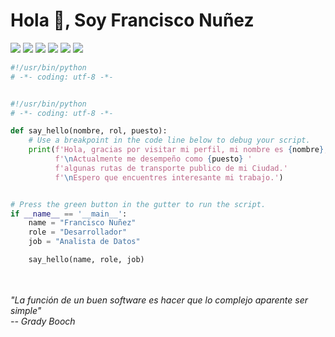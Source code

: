 
<h1>Hola 👋, Soy Francisco Nuñez</h1>

![](https://komarev.com/ghpvc/?username=FranciscoNunezH)
![](https://img.shields.io/badge/Editor-VS_Code-informational?style=flat&logo=visual-studio-code&logoColor=white&color=6aa6f8)
![](https://img.shields.io/badge/Code-Python-informational?style=flat&logo=python&logoColor=white&color=6aa6f8)
![](https://img.shields.io/badge/Code-JavaScript-informational?style=flat&logo=javascript&logoColor=white&color=6aa6f8)
![](https://img.shields.io/badge/Tools-Docker-informational?style=flat&logo=docker&logoColor=white&color=6aa6f8)
![](https://img.shields.io/badge/Tools-Kubernetes-informational?style=flat&logo=kubernetes&logoColor=white&color=6aa6f8)

```python
#!/usr/bin/python
# -*- coding: utf-8 -*-


#!/usr/bin/python
# -*- coding: utf-8 -*-

def say_hello(nombre, rol, puesto):
    # Use a breakpoint in the code line below to debug your script.
    print(f'Hola, gracias por visitar mi perfil, mi nombre es {nombre}, Soy {rol}.'
          f'\nActualmente me desempeño como {puesto} '
          f'algunas rutas de transporte publico de mi Ciudad.'
          f'\nEspero que encuentres interesante mi trabajo.')


# Press the green button in the gutter to run the script.
if __name__ == '__main__':
    name = "Francisco Nuñez"
    role = "Desarrollador"
    job = "Analista de Datos"

    say_hello(name, role, job)
```
<br>
<br>
<em> "La función de un buen software es hacer que lo complejo aparente ser simple" </em><br>
<em>-- Grady Booch</em>















